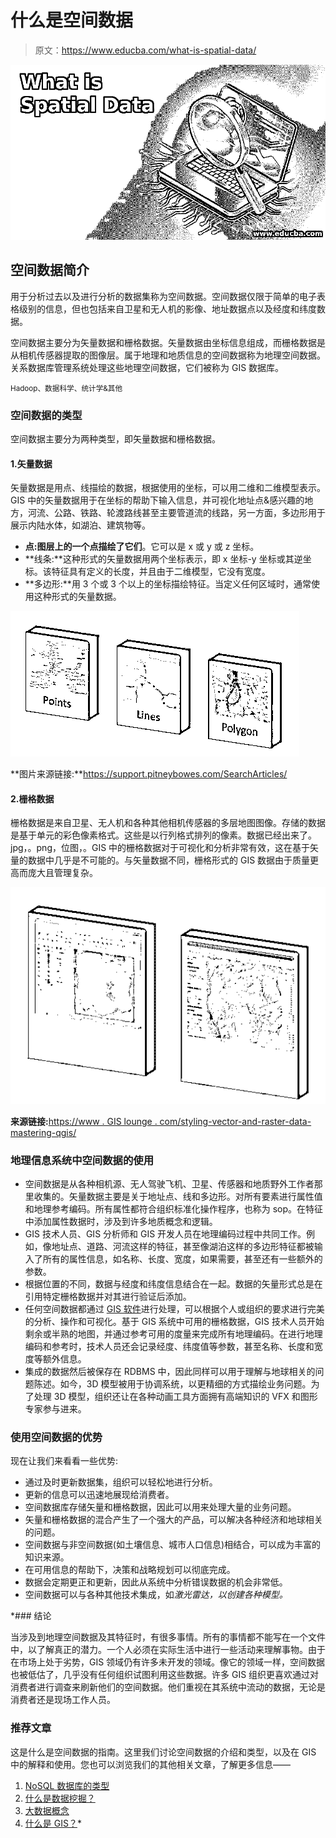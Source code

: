 # 什么是空间数据

> 原文：<https://www.educba.com/what-is-spatial-data/>

![What is Spatial Data](img/69c6e1dfdd1c110b4aca82bfc00471bd.png)



## 空间数据简介

用于分析过去以及进行分析的数据集称为空间数据。空间数据仅限于简单的电子表格级别的信息，但也包括来自卫星和无人机的影像、地址数据点以及经度和纬度数据。

空间数据主要分为矢量数据和栅格数据。矢量数据由坐标信息组成，而栅格数据是从相机传感器提取的图像层。属于地理和地质信息的空间数据称为地理空间数据。关系数据库管理系统处理这些地理空间数据，它们被称为 GIS 数据库。

<small>Hadoop、数据科学、统计学&其他</small>

### 空间数据的类型

空间数据主要分为两种类型，即矢量数据和栅格数据。

#### 1.矢量数据

矢量数据是用点、线描绘的数据，根据使用的坐标，可以用二维和二维模型表示。GIS 中的矢量数据用于在坐标的帮助下输入信息，并可视化地址点&感兴趣的地方，河流、公路、铁路、轮渡路线甚至主要管道流的线路，另一方面，多边形用于展示内陆水体，如湖泊、建筑物等。

*   **点:图层上的一个点描绘了它们**。它可以是 x 或 y 或 z 坐标。
*   **线条:**这种形式的矢量数据用两个坐标表示，即 x 坐标-y 坐标或其逆坐标。该特征具有定义的长度，并且由于二维模型，它没有宽度。
*   **多边形:**用 3 个或 3 个以上的坐标描绘特征。当定义任何区域时，通常使用这种形式的矢量数据。

![What is Spatial Data1](img/f79ed7eb0d6fbab7902188354d9f394e.png)



**图片来源链接:**https://support.pitneybowes.com/SearchArticles/

#### 2.栅格数据

栅格数据是来自卫星、无人机和各种其他相机传感器的多层地图图像。存储的数据是基于单元的彩色像素格式。这些是以行列格式排列的像素。数据已经出来了。jpg，。png，位图，。GIS 中的栅格数据对于可视化和分析非常有效，这在基于矢量的数据中几乎是不可能的。与矢量数据不同，栅格形式的 GIS 数据由于质量更高而庞大且管理复杂。

![What is Spatial Data2](img/2eccffd8d04b007e27bf1fbde3ee82e2.png)



**来源链接:**[https://www . GIS lounge . com/styling-vector-and-raster-data-mastering-qgis/](https://www.gislounge.com/styling-vector-and-raster-data-mastering-qgis/)

### 地理信息系统中空间数据的使用

*   空间数据是从各种相机源、无人驾驶飞机、卫星、传感器和地质野外工作者那里收集的。矢量数据主要是关于地址点、线和多边形。对所有要素进行属性值和地理参考编码。所有属性都符合组织标准化操作程序，也称为 sop。在特征中添加属性数据时，涉及到许多地质概念和逻辑。
*   GIS 技术人员、GIS 分析师和 GIS 开发人员在地理编码过程中共同工作。例如，像地址点、道路、河流这样的特征，甚至像湖泊这样的多边形特征都被输入了所有的属性信息，如名称、长度、宽度，如果需要，甚至还有一些额外的参数。
*   根据位置的不同，数据与经度和纬度信息结合在一起。数据的矢量形式总是在引用特定栅格数据并对其进行验证后添加。
*   任何空间数据都通过 [GIS 软件](https://www.educba.com/gis-software/)进行处理，可以根据个人或组织的要求进行完美的分析、操作和可视化。基于 GIS 系统中可用的栅格数据，GIS 技术人员开始剩余或半熟的地图，并通过参考可用的度量来完成所有地理编码。在进行地理编码和参考时，技术人员还会记录经度、纬度值等参数，甚至名称、长度和宽度等额外信息。
*   集成的数据然后被保存在 RDBMS 中，因此同样可以用于理解与地球相关的问题陈述。如今，3D 模型被用于协调系统，以更精细的方式描绘业务问题。为了处理 3D 模型，组织还让在各种动画工具方面拥有高端知识的 VFX 和图形专家参与进来。

### 使用空间数据的优势

现在让我们来看看一些优势:

*   通过及时更新数据集，组织可以轻松地进行分析。
*   更新的信息可以迅速地展现给消费者。
*   空间数据库存储矢量和栅格数据，因此可以用来处理大量的业务问题。
*   矢量和栅格数据的混合产生了一个强大的产品，可以解决各种经济和地球相关的问题。
*   空间数据与非空间数据(如土壤信息、城市人口信息)相结合，可以成为丰富的知识来源。
*   在可用信息的帮助下，决策和战略规划可以彻底完成。
*   数据会定期更正和更新，因此从系统中分析错误数据的机会非常低。
*   空间数据可以与各种其他技术集成，如*激光雷达，以创建各种模型。*

 *### 结论

当涉及到地理空间数据及其特征时，有很多事情。所有的事情都不能写在一个文件中，以了解真正的潜力。一个人必须在实际生活中进行一些活动来理解事物。由于在市场上处于劣势，GIS 领域仍有许多未开发的领域。像它的领域一样，空间数据也被低估了，几乎没有任何组织试图利用这些数据。许多 GIS 组织更喜欢通过对消费者进行调查来刷新他们的空间数据。他们重视在其系统中流动的数据，无论是消费者还是现场工作人员。

### 推荐文章

这是什么是空间数据的指南。这里我们讨论空间数据的介绍和类型，以及在 GIS 中的解释和使用。您也可以浏览我们的其他相关文章，了解更多信息——

1.  [NoSQL 数据库的类型](https://www.educba.com/types-of-nosql-databases/)
2.  [什么是数据挖掘？](https://www.educba.com/what-is-data-mining/)
3.  [大数据概念](https://www.educba.com/big-data-concepts/)
4.  [什么是 GIS？](https://www.educba.com/what-is-gis/)*